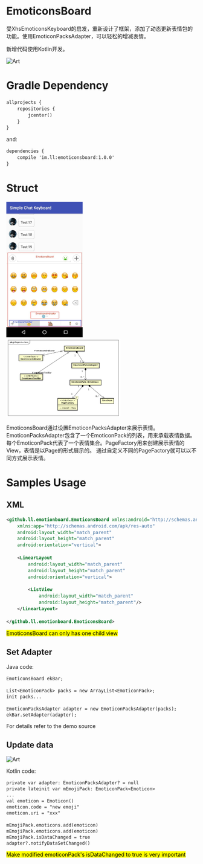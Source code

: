 # EmoticonsBoard
受XhsEmoticonsKeyboard的启发，重新设计了框架，添加了动态更新表情包的功能。使用EmoticonPacksAdapter，可以轻松的增减表情。

新增代码使用Kotlin开发。

![Art](https://github.com/llwl1982/EmoticonsBoard/blob/master/doc/overlook.gif)

# Gradle Dependency

```xml  
allprojects {
    repositories {
        jcenter()
    }
}
```
and:

```xml
dependencies { 
    compile 'im.ll:emoticonsboard:1.0.0'
}
```
# Struct
<img src="doc/screenshot.jpg" width="40%"/> 
<img src="doc/core.jpg" width="60%"/> 


EmoticonsBoard通过设置EmoticonPacksAdapter来展示表情。EmoticonPacksAdapter包含了一个EmoticonPack的列表，用来承载表情数据。每个EmoticonPack代表了一个表情集合。PageFactory用来创建展示表情的View，表情是以Page的形式展示的。
通过自定义不同的PageFactory就可以以不同方式展示表情。

# Samples Usage
## XML

```xml
<github.ll.emotionboard.EmoticonsBoard xmlns:android="http://schemas.android.com/apk/res/android"
    xmlns:app="http://schemas.android.com/apk/res-auto"
    android:layout_width="match_parent"
    android:layout_height="match_parent"
    android:orientation="vertical">

    <LinearLayout
        android:layout_width="match_parent"
        android:layout_height="match_parent"
        android:orientation="vertical">

        <ListView
            android:layout_width="match_parent"
            android:layout_height="match_parent"/>
    </LinearLayout>

</github.ll.emotionboard.EmoticonsBoard>

```
<mark>EmoticonsBoard can only has one child view</mark>

## Set Adapter

Java code:

```
EmoticonsBoard ekBar;

List<EmoticonPack> packs = new ArrayList<EmoticonPack>;
init packs...

EmoticonPacksAdapter adapter = new EmoticonPacksAdapter(packs);
ekBar.setAdapter(adapter);
```
For details refer to the demo source



## Update data

![Art](https://github.com/llwl1982/EmoticonsBoard/blob/master/doc/change_data.gif)

Kotlin code:

```
private var adapter: EmoticonPacksAdapter? = null
private lateinit var mEmojiPack: EmoticonPack<Emoticon>
...
val emoticon = Emoticon()
emoticon.code = "new emoji"
emoticon.uri = "xxx"

mEmojiPack.emoticons.add(emoticon)
mEmojiPack.emoticons.add(emoticon)
mEmojiPack.isDataChanged = true
adapter?.notifyDataSetChanged()
```
<mark>Make modified emoticonPack's isDataChanged to true is very important </mark>